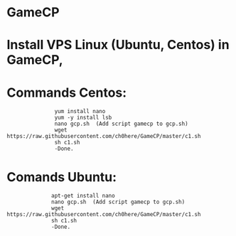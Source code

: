 # GameCP
 # Install VPS Linux (Ubuntu, Centos) in GameCP,
 # Commands Centos:
                   yum install nano
                   yum -y install lsb
                   nano gcp.sh  (Add script gamecp to gcp.sh)
                   wget https://raw.githubusercontent.com/ch0here/GameCP/master/c1.sh
                   sh c1.sh
                   -Done.
 # Comands Ubuntu:
                  apt-get install nano
                  nano gcp.sh  (Add script gamecp to gcp.sh)
                  wget https://raw.githubusercontent.com/ch0here/GameCP/master/c1.sh
                  sh c1.sh
                  -Done.
                   
                  
